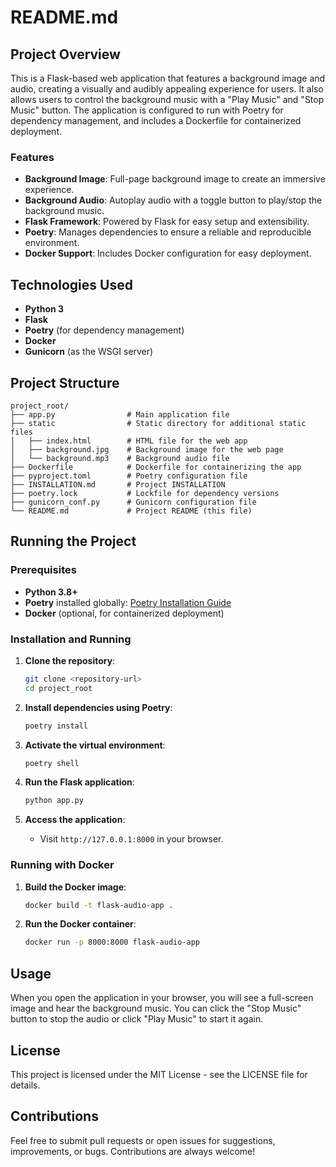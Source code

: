 # README.md

## Project Overview

This is a Flask-based web application that features a background image and audio, creating a visually and audibly appealing experience for users. It also allows users to control the background music with a "Play Music" and "Stop Music" button. The application is configured to run with Poetry for dependency management, and includes a Dockerfile for containerized deployment.

### Features
- **Background Image**: Full-page background image to create an immersive experience.
- **Background Audio**: Autoplay audio with a toggle button to play/stop the background music.
- **Flask Framework**: Powered by Flask for easy setup and extensibility.
- **Poetry**: Manages dependencies to ensure a reliable and reproducible environment.
- **Docker Support**: Includes Docker configuration for easy deployment.

## Technologies Used
- **Python 3**
- **Flask**
- **Poetry** (for dependency management)
- **Docker**
- **Gunicorn** (as the WSGI server)

## Project Structure
```
project_root/
├── app.py                # Main application file
├── static                # Static directory for additional static files
│   ├── index.html        # HTML file for the web app
│   ├── background.jpg    # Background image for the web page
│   └── background.mp3    # Background audio file
├── Dockerfile            # Dockerfile for containerizing the app
├── pyproject.toml        # Poetry configuration file
├── INSTALLATION.md       # Project INSTALLATION
├── poetry.lock           # Lockfile for dependency versions
├── gunicorn_conf.py      # Gunicorn configuration file
└── README.md             # Project README (this file)
```

## Running the Project

### Prerequisites
- **Python 3.8+**
- **Poetry** installed globally: [Poetry Installation Guide](https://python-poetry.org/docs/#installation)
- **Docker** (optional, for containerized deployment)

### Installation and Running
1. **Clone the repository**:
   ```sh
   git clone <repository-url>
   cd project_root
   ```

2. **Install dependencies using Poetry**:
   ```sh
   poetry install
   ```

3. **Activate the virtual environment**:
   ```sh
   poetry shell
   ```

4. **Run the Flask application**:
   ```sh
   python app.py
   ```

5. **Access the application**:
   - Visit `http://127.0.0.1:8000` in your browser.

### Running with Docker
1. **Build the Docker image**:
   ```sh
   docker build -t flask-audio-app .
   ```

2. **Run the Docker container**:
   ```sh
   docker run -p 8000:8000 flask-audio-app
   ```

## Usage
When you open the application in your browser, you will see a full-screen image and hear the background music. You can click the "Stop Music" button to stop the audio or click "Play Music" to start it again.

## License
This project is licensed under the MIT License - see the LICENSE file for details.

## Contributions
Feel free to submit pull requests or open issues for suggestions, improvements, or bugs. Contributions are always welcome!
